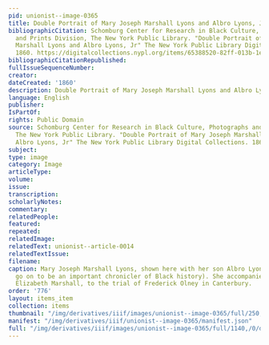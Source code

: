 ```yaml
---
pid: unionist--image-0365
title: Double Portrait of Mary Joseph Marshall Lyons and Albro Lyons, Jr
bibliographicCitation: Schomburg Center for Research in Black Culture, Photographs
  and Prints Division, The New York Public Library. "Double Portrait of Mary Joseph
  Marshall Lyons and Albro Lyons, Jr" The New York Public Library Digital Collections.
  1860. https://digitalcollections.nypl.org/items/65388520-82ff-013b-1e4a-0242ac110006
bibliographicCitationRepublished: 
fullIssueSequenceNumber: 
creator: 
dateCreated: '1860'
description: Double Portrait of Mary Joseph Marshall Lyons and Albro Lyons, Jr
language: English
publisher: 
IsPartOf: 
rights: Public Domain
source: Schomburg Center for Research in Black Culture, Photographs and Prints Division,
  The New York Public Library. "Double Portrait of Mary Joseph Marshall Lyons and
  Albro Lyons, Jr" The New York Public Library Digital Collections. 1860. https://digitalcollections.nypl.org/items/65388520-82ff-013b-1e4a-0242ac110006
subject: 
type: image
category: Image
articleType: 
volume: 
issue: 
transcription: 
scholarlyNotes: 
commentary: 
relatedPeople: 
featured: 
repeated: 
relatedImage: 
relatedText: unionist--article-0014
relatedTextIssue: 
filename: 
caption: Mary Joseph Marshall Lyons, shown here with her son Albro Lyons (who would
  go on to be an important chronicler of Black history). She accompanied her mother,
  Elizabeth Marshall, to the trial of Frederick Olney in Canterbury.
order: '776'
layout: items_item
collection: items
thumbnail: "/img/derivatives/iiif/images/unionist--image-0365/full/250,/0/default.jpg"
manifest: "/img/derivatives/iiif/unionist--image-0365/manifest.json"
full: "/img/derivatives/iiif/images/unionist--image-0365/full/1140,/0/default.jpg"
---
```

